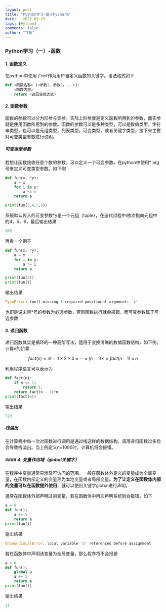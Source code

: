 ```yaml
---
layout: post
title: "Python学习-基于Pycharm"
date:   2022-09-29
tags: [Python]
comments: false
author: "飞鱼"
---
```


### Python学习（一）-函数

#### 1. 函数定义

在python中使用了def作为用户自定义函数的关键字。语法格式如下

```python
def <函数名称> (<参数1，参数2，...>):
    <函数内容>
    return <返回值表达式>
```

#### 2. 函数参数

函数的参数可以分为形参与实参，实际上形参就是定义函数所用到的参数，而实参就是使用函数所用到的参数。函数的参数可以是多种类型，可以是数值类型，字符串类型，也可以是元组类型，列表类型，可变类型，或者关键字类型，接下来主要对可变类型参数进行说明。

##### 可变类型参数

若想让函数接收任意个数的参数，可以定义一个可变参数，在python中使用* arg号来定义可变类型参数。如下例

```python
def fun(x, *y):
    a = x
    for i in y:
        a *= i
    return a

print(fun(3,4,5,6))
```

系统默认传入的可变参数*y是一个元组（tuple），在迭代过程中i依次指向元组中的4，5，6，最后输出结果

```python
360
```

再看一个例子

```python
def fun(x, *y):
    a = x
    for i in y:
        a *= i
    return a

print(fun(3))
print(fun())
```

输出结果

```python
TypeError: fun() missing 1 required positional argument: 'x'
```

也即是说未带*号的参数为必选参数，否则函数执行就会报错，而可变参数属于可选参数

#### 3. 递归函数

递归函数其实是循环的一种高阶写法，适用于变换清晰的数值函数结构，如下例，计算n的阶乘

$$
fact(n) = n! = 1 \times 2 \times 3 \times \cdots \times (n-1) \times = fact(n-1) \times n
$$

利用程序语言可以表示为

```python
def fact(n):
	if n == 1:
		return 1;
	return fact(n - 1)*n
print(fact(6))    
```

输出结果

```python
720
```

##### 栈溢出

在计算机中每一次对函数进行调用是通过栈这样的数据结构，调用递归函数过多后会导致栈溢出。当上例定义n=1000时，计算机将会报错。

##### #### 4. 变量作用域（global关键字）

在程序中变量通常只涉及可访问的范围。一般在函数体外定义的变量成为全局变量，在函数内部定义的变量称为本地变量或者局部变量。**为了让定义在函数体内部的变量可以在函数提外使用**，就可以使用关键字global进行声明。

通常在函数体外部声明过的变量，若在函数体中再次声明系统则会报错，如下

```python
a = 6
def fun():
    a += 5
    return a
print(fun())
```

输出结果

```python
UnboundLocalError: local variable 'a' referenced before assignment
```

若在函数体中声明该变量为全局变量，那么程序将不会报错

```python
a = 6
def fun():
    global a
    a += 5
    return a
print(fun())
```

输出结果

```python
11
```

